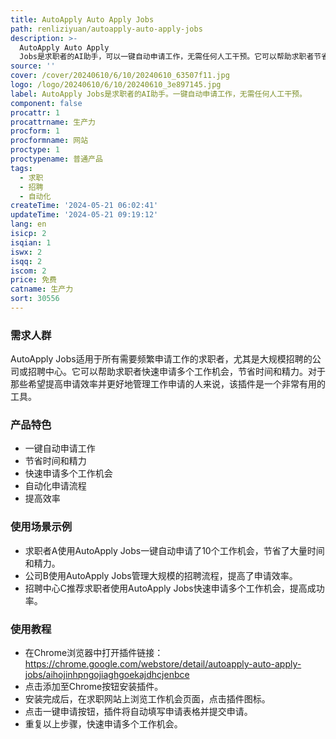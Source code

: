 ```yaml
---
title: AutoApply Auto Apply Jobs
path: renliziyuan/autoapply-auto-apply-jobs
description: >-
  AutoApply Auto Apply
  Jobs是求职者的AI助手，可以一键自动申请工作，无需任何人工干预。它可以帮助求职者节省时间和精力，快速申请多个工作机会。该插件的主要优点是自动化申请流程，提高效率。它适用于所有需要频繁申请工作的求职者，尤其是大规模招聘的公司或招聘中心。
source: ''
cover: /cover/20240610/6/10/20240610_63507f11.jpg
logo: /logo/20240610/6/10/20240610_3e897145.jpg
label: AutoApply Jobs是求职者的AI助手。一键自动申请工作，无需任何人工干预。
component: false
procattr: 1
procattrname: 生产力
procform: 1
procformname: 网站
proctype: 1
proctypename: 普通产品
tags:
  - 求职
  - 招聘
  - 自动化
createTime: '2024-05-21 06:02:41'
updateTime: '2024-05-21 09:19:12'
lang: en
isicp: 2
isqian: 1
iswx: 2
isqq: 2
iscom: 2
price: 免费
catname: 生产力
sort: 30556
---
```




### 需求人群
AutoApply Jobs适用于所有需要频繁申请工作的求职者，尤其是大规模招聘的公司或招聘中心。它可以帮助求职者快速申请多个工作机会，节省时间和精力。对于那些希望提高申请效率并更好地管理工作申请的人来说，该插件是一个非常有用的工具。

### 产品特色
* 一键自动申请工作
* 节省时间和精力
* 快速申请多个工作机会
* 自动化申请流程
* 提高效率

### 使用场景示例
* 求职者A使用AutoApply Jobs一键自动申请了10个工作机会，节省了大量时间和精力。
* 公司B使用AutoApply Jobs管理大规模的招聘流程，提高了申请效率。
* 招聘中心C推荐求职者使用AutoApply Jobs快速申请多个工作机会，提高成功率。

### 使用教程
* 在Chrome浏览器中打开插件链接：https://chrome.google.com/webstore/detail/autoapply-auto-apply-jobs/aihojinhpngojiaghgoekajdhcjenbce
* 点击添加至Chrome按钮安装插件。
* 安装完成后，在求职网站上浏览工作机会页面，点击插件图标。
* 点击一键申请按钮，插件将自动填写申请表格并提交申请。
* 重复以上步骤，快速申请多个工作机会。

  
